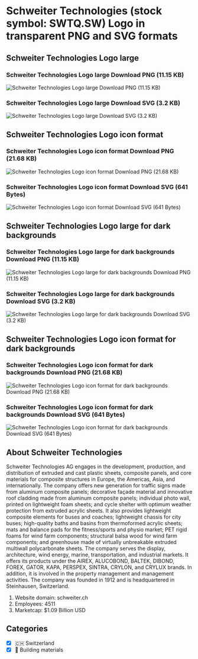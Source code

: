 # Schweiter Technologies (stock symbol: SWTQ.SW) Logo in transparent PNG and SVG formats

## Schweiter Technologies Logo large

### Schweiter Technologies Logo large Download PNG (11.15 KB)

![Schweiter Technologies Logo large Download PNG (11.15 KB)](/img/orig/SWTQ.SW_BIG-706991c3.png)

### Schweiter Technologies Logo large Download SVG (3.2 KB)

![Schweiter Technologies Logo large Download SVG (3.2 KB)](/img/orig/SWTQ.SW_BIG-70cd205b.svg)

## Schweiter Technologies Logo icon format

### Schweiter Technologies Logo icon format Download PNG (21.68 KB)

![Schweiter Technologies Logo icon format Download PNG (21.68 KB)](/img/orig/SWTQ.SW-10e092d5.png)

### Schweiter Technologies Logo icon format Download SVG (641 Bytes)

![Schweiter Technologies Logo icon format Download SVG (641 Bytes)](/img/orig/SWTQ.SW-f8512e2c.svg)

## Schweiter Technologies Logo large for dark backgrounds

### Schweiter Technologies Logo large for dark backgrounds Download PNG (11.15 KB)

![Schweiter Technologies Logo large for dark backgrounds Download PNG (11.15 KB)](/img/orig/SWTQ.SW_BIG.D-ff138a28.png)

### Schweiter Technologies Logo large for dark backgrounds Download SVG (3.2 KB)

![Schweiter Technologies Logo large for dark backgrounds Download SVG (3.2 KB)](/img/orig/SWTQ.SW_BIG.D-a5558ff4.svg)

## Schweiter Technologies Logo icon format for dark backgrounds

### Schweiter Technologies Logo icon format for dark backgrounds Download PNG (21.68 KB)

![Schweiter Technologies Logo icon format for dark backgrounds Download PNG (21.68 KB)](/img/orig/SWTQ.SW.D-43011ad0.png)

### Schweiter Technologies Logo icon format for dark backgrounds Download SVG (641 Bytes)

![Schweiter Technologies Logo icon format for dark backgrounds Download SVG (641 Bytes)](/img/orig/SWTQ.SW.D-ce863663.svg)

## About Schweiter Technologies

Schweiter Technologies AG engages in the development, production, and distribution of extruded and cast plastic sheets, composite panels, and core materials for composite structures in Europe, the Americas, Asia, and internationally. The company offers new generation for traffic signs made from aluminum composite panels; decorative façade material and innovative roof cladding made from aluminum composite panels; individual photo wall, printed on lightweight foam sheets; and cycle shelter with optimum weather protection from extruded acrylic sheets. It also provides lightweight composite elements for buses and coaches; lightweight chassis for city buses; high-quality baths and basins from thermoformed acrylic sheets; mats and balance pads for the fitness/sports and physio market; PET rigid foams for wind farm components; structural balsa wood for wind farm components; and greenhouse made of virtually unbreakable extruded multiwall polycarbonate sheets. The company serves the display, architecture, wind energy, marine, transportation, and industrial markets. It offers its products under the AIREX, ALUCOBOND, BALTEK, DIBOND, FOREX, GATOR, KAPA, PERSPEX, SINTRA, CRYLON, and CRYLUX brands. In addition, it is involved in the property management and management activities. The company was founded in 1912 and is headquartered in Steinhausen, Switzerland.

1. Website domain: schweiter.ch
2. Employees: 4511
3. Marketcap: $1.09 Billion USD


## Categories
- [x] 🇨🇭 Switzerland
- [x] 🧱 Building materials
